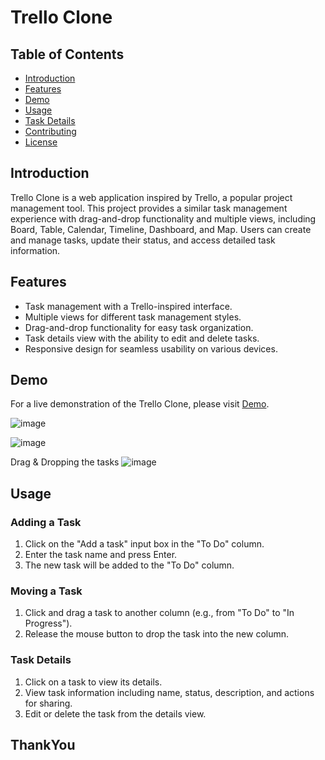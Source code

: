 # Trello Clone

 

## Table of Contents

- [Introduction](#introduction)
- [Features](#features)
- [Demo](#demo)
- [Usage](#usage)
- [Task Details](#task-details)
- [Contributing](#contributing)
- [License](#license)

## Introduction

Trello Clone is a web application inspired by Trello, a popular project management tool. This project provides a similar task management experience with drag-and-drop functionality and multiple views, including Board, Table, Calendar, Timeline, Dashboard, and Map. Users can create and manage tasks, update their status, and access detailed task information.

## Features

- Task management with a Trello-inspired interface.
- Multiple views for different task management styles.
- Drag-and-drop functionality for easy task organization.
- Task details view with the ability to edit and delete tasks.
- Responsive design for seamless usability on various devices.

## Demo

For a live demonstration of the Trello Clone, please visit  [Demo](https://your-demo-url-here.com).

![image](https://github.com/tsathish27/trello-clone/assets/119498585/34926646-8e31-4d50-9f0a-e361f6e9c78e)

![image](https://github.com/tsathish27/trello-clone/assets/119498585/cd1c8a3a-6b9f-47bc-9c62-4636ed4d4451)

Drag & Dropping the tasks
![image](https://github.com/tsathish27/trello-clone/assets/119498585/30bde272-ae8a-441f-9ccb-97496dc8fdf0)



 ## Usage

### Adding a Task

1. Click on the "Add a task" input box in the "To Do" column.
2. Enter the task name and press Enter.
3. The new task will be added to the "To Do" column.

### Moving a Task

1. Click and drag a task to another column (e.g., from "To Do" to "In Progress").
2. Release the mouse button to drop the task into the new column.

### Task Details

1. Click on a task to view its details.
2. View task information including name, status, description, and actions for sharing.
3. Edit or delete the task from the details view.
   

## ThankYou

 

 
